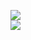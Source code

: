 [![](https://img.shields.io/badge/Made%20With-Github%20Spray-lightgrey.svg?style=for-the-badge&logo=github)](https://github.com/Annihil/github-spray#32028)  
[![](https://i.imgur.com/2DrTn0Z.gif)](https://github.com/Annihil/github-spray)